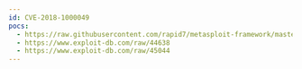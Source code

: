 ```yaml
---
id: CVE-2018-1000049
pocs:
  - https://raw.githubusercontent.com/rapid7/metasploit-framework/master/modules/exploits/multi/misc/claymore_dual_miner_remote_manager_rce.rb
  - https://www.exploit-db.com/raw/44638
  - https://www.exploit-db.com/raw/45044
---
```

